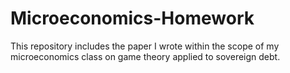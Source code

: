 # Microeconomics-Homework
This repository includes the paper I wrote within the scope of my microeconomics class on game theory applied to sovereign debt.
